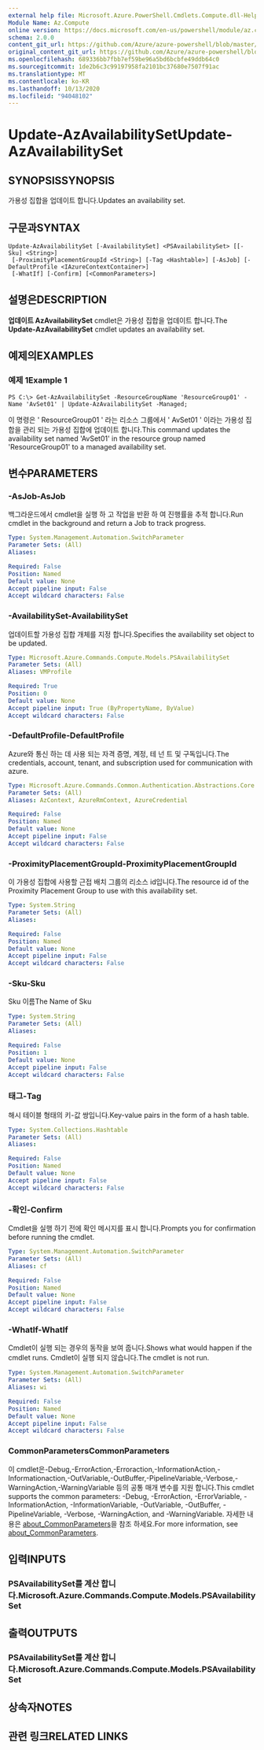 ```yaml
---
external help file: Microsoft.Azure.PowerShell.Cmdlets.Compute.dll-Help.xml
Module Name: Az.Compute
online version: https://docs.microsoft.com/en-us/powershell/module/az.compute/update-azavailabilityset
schema: 2.0.0
content_git_url: https://github.com/Azure/azure-powershell/blob/master/src/Compute/Compute/help/Update-AzAvailabilitySet.md
original_content_git_url: https://github.com/Azure/azure-powershell/blob/master/src/Compute/Compute/help/Update-AzAvailabilitySet.md
ms.openlocfilehash: 689336bb7fbb7ef59be96a5bd6bcbfe49ddb64c0
ms.sourcegitcommit: 1de2b6c3c99197958fa2101bc37680e7507f91ac
ms.translationtype: MT
ms.contentlocale: ko-KR
ms.lasthandoff: 10/13/2020
ms.locfileid: "94048102"
---
```

# <span data-ttu-id="bd38a-101">Update-AzAvailabilitySet</span><span class="sxs-lookup"><span data-stu-id="bd38a-101">Update-AzAvailabilitySet</span></span>

## <span data-ttu-id="bd38a-102">SYNOPSIS</span><span class="sxs-lookup"><span data-stu-id="bd38a-102">SYNOPSIS</span></span>
<span data-ttu-id="bd38a-103">가용성 집합을 업데이트 합니다.</span><span class="sxs-lookup"><span data-stu-id="bd38a-103">Updates an availability set.</span></span>

## <span data-ttu-id="bd38a-104">구문과</span><span class="sxs-lookup"><span data-stu-id="bd38a-104">SYNTAX</span></span>

```
Update-AzAvailabilitySet [-AvailabilitySet] <PSAvailabilitySet> [[-Sku] <String>]
 [-ProximityPlacementGroupId <String>] [-Tag <Hashtable>] [-AsJob] [-DefaultProfile <IAzureContextContainer>]
 [-WhatIf] [-Confirm] [<CommonParameters>]
```

## <span data-ttu-id="bd38a-105">설명은</span><span class="sxs-lookup"><span data-stu-id="bd38a-105">DESCRIPTION</span></span>
<span data-ttu-id="bd38a-106">**업데이트 AzAvailabilitySet** cmdlet은 가용성 집합을 업데이트 합니다.</span><span class="sxs-lookup"><span data-stu-id="bd38a-106">The **Update-AzAvailabilitySet** cmdlet updates an availability set.</span></span>

## <span data-ttu-id="bd38a-107">예제의</span><span class="sxs-lookup"><span data-stu-id="bd38a-107">EXAMPLES</span></span>

### <span data-ttu-id="bd38a-108">예제 1</span><span class="sxs-lookup"><span data-stu-id="bd38a-108">Example 1</span></span>
```
PS C:\> Get-AzAvailabilitySet -ResourceGroupName 'ResourceGroup01' -Name 'AvSet01' | Update-AzAvailabilitySet -Managed;
```

<span data-ttu-id="bd38a-109">이 명령은 ' ResourceGroup01 ' 라는 리소스 그룹에서 ' AvSet01 ' 이라는 가용성 집합을 관리 되는 가용성 집합에 업데이트 합니다.</span><span class="sxs-lookup"><span data-stu-id="bd38a-109">This command updates the availability set named 'AvSet01' in the resource group named 'ResourceGroup01' to a managed availability set.</span></span>

## <span data-ttu-id="bd38a-110">변수</span><span class="sxs-lookup"><span data-stu-id="bd38a-110">PARAMETERS</span></span>

### <span data-ttu-id="bd38a-111">-AsJob</span><span class="sxs-lookup"><span data-stu-id="bd38a-111">-AsJob</span></span>
<span data-ttu-id="bd38a-112">백그라운드에서 cmdlet을 실행 하 고 작업을 반환 하 여 진행률을 추적 합니다.</span><span class="sxs-lookup"><span data-stu-id="bd38a-112">Run cmdlet in the background and return a Job to track progress.</span></span>

```yaml
Type: System.Management.Automation.SwitchParameter
Parameter Sets: (All)
Aliases:

Required: False
Position: Named
Default value: None
Accept pipeline input: False
Accept wildcard characters: False
```

### <span data-ttu-id="bd38a-113">-AvailabilitySet</span><span class="sxs-lookup"><span data-stu-id="bd38a-113">-AvailabilitySet</span></span>
<span data-ttu-id="bd38a-114">업데이트할 가용성 집합 개체를 지정 합니다.</span><span class="sxs-lookup"><span data-stu-id="bd38a-114">Specifies the availability set object to be updated.</span></span>

```yaml
Type: Microsoft.Azure.Commands.Compute.Models.PSAvailabilitySet
Parameter Sets: (All)
Aliases: VMProfile

Required: True
Position: 0
Default value: None
Accept pipeline input: True (ByPropertyName, ByValue)
Accept wildcard characters: False
```

### <span data-ttu-id="bd38a-115">-DefaultProfile</span><span class="sxs-lookup"><span data-stu-id="bd38a-115">-DefaultProfile</span></span>
<span data-ttu-id="bd38a-116">Azure와 통신 하는 데 사용 되는 자격 증명, 계정, 테 넌 트 및 구독입니다.</span><span class="sxs-lookup"><span data-stu-id="bd38a-116">The credentials, account, tenant, and subscription used for communication with azure.</span></span>

```yaml
Type: Microsoft.Azure.Commands.Common.Authentication.Abstractions.Core.IAzureContextContainer
Parameter Sets: (All)
Aliases: AzContext, AzureRmContext, AzureCredential

Required: False
Position: Named
Default value: None
Accept pipeline input: False
Accept wildcard characters: False
```

### <span data-ttu-id="bd38a-117">-ProximityPlacementGroupId</span><span class="sxs-lookup"><span data-stu-id="bd38a-117">-ProximityPlacementGroupId</span></span>
<span data-ttu-id="bd38a-118">이 가용성 집합에 사용할 근접 배치 그룹의 리소스 id입니다.</span><span class="sxs-lookup"><span data-stu-id="bd38a-118">The resource id of the Proximity Placement Group to use with this availability set.</span></span>

```yaml
Type: System.String
Parameter Sets: (All)
Aliases:

Required: False
Position: Named
Default value: None
Accept pipeline input: False
Accept wildcard characters: False
```

### <span data-ttu-id="bd38a-119">-Sku</span><span class="sxs-lookup"><span data-stu-id="bd38a-119">-Sku</span></span>
<span data-ttu-id="bd38a-120">Sku 이름</span><span class="sxs-lookup"><span data-stu-id="bd38a-120">The Name of Sku</span></span>

```yaml
Type: System.String
Parameter Sets: (All)
Aliases:

Required: False
Position: 1
Default value: None
Accept pipeline input: False
Accept wildcard characters: False
```

### <span data-ttu-id="bd38a-121">태그</span><span class="sxs-lookup"><span data-stu-id="bd38a-121">-Tag</span></span>
<span data-ttu-id="bd38a-122">해시 테이블 형태의 키-값 쌍입니다.</span><span class="sxs-lookup"><span data-stu-id="bd38a-122">Key-value pairs in the form of a hash table.</span></span>

```yaml
Type: System.Collections.Hashtable
Parameter Sets: (All)
Aliases:

Required: False
Position: Named
Default value: None
Accept pipeline input: False
Accept wildcard characters: False
```

### <span data-ttu-id="bd38a-123">-확인</span><span class="sxs-lookup"><span data-stu-id="bd38a-123">-Confirm</span></span>
<span data-ttu-id="bd38a-124">Cmdlet을 실행 하기 전에 확인 메시지를 표시 합니다.</span><span class="sxs-lookup"><span data-stu-id="bd38a-124">Prompts you for confirmation before running the cmdlet.</span></span>

```yaml
Type: System.Management.Automation.SwitchParameter
Parameter Sets: (All)
Aliases: cf

Required: False
Position: Named
Default value: None
Accept pipeline input: False
Accept wildcard characters: False
```

### <span data-ttu-id="bd38a-125">-WhatIf</span><span class="sxs-lookup"><span data-stu-id="bd38a-125">-WhatIf</span></span>
<span data-ttu-id="bd38a-126">Cmdlet이 실행 되는 경우의 동작을 보여 줍니다.</span><span class="sxs-lookup"><span data-stu-id="bd38a-126">Shows what would happen if the cmdlet runs.</span></span> <span data-ttu-id="bd38a-127">Cmdlet이 실행 되지 않습니다.</span><span class="sxs-lookup"><span data-stu-id="bd38a-127">The cmdlet is not run.</span></span>

```yaml
Type: System.Management.Automation.SwitchParameter
Parameter Sets: (All)
Aliases: wi

Required: False
Position: Named
Default value: None
Accept pipeline input: False
Accept wildcard characters: False
```

### <span data-ttu-id="bd38a-128">CommonParameters</span><span class="sxs-lookup"><span data-stu-id="bd38a-128">CommonParameters</span></span>
<span data-ttu-id="bd38a-129">이 cmdlet은-Debug,-ErrorAction,-Erroraction,-InformationAction,-Informationaction,-OutVariable,-OutBuffer,-PipelineVariable,-Verbose,-WarningAction,-WarningVariable 등의 공통 매개 변수를 지원 합니다.</span><span class="sxs-lookup"><span data-stu-id="bd38a-129">This cmdlet supports the common parameters: -Debug, -ErrorAction, -ErrorVariable, -InformationAction, -InformationVariable, -OutVariable, -OutBuffer, -PipelineVariable, -Verbose, -WarningAction, and -WarningVariable.</span></span> <span data-ttu-id="bd38a-130">자세한 내용은 [about_CommonParameters](http://go.microsoft.com/fwlink/?LinkID=113216)을 참조 하세요.</span><span class="sxs-lookup"><span data-stu-id="bd38a-130">For more information, see [about_CommonParameters](http://go.microsoft.com/fwlink/?LinkID=113216).</span></span>

## <span data-ttu-id="bd38a-131">입력</span><span class="sxs-lookup"><span data-stu-id="bd38a-131">INPUTS</span></span>

### <span data-ttu-id="bd38a-132">PSAvailabilitySet를 계산 합니다.</span><span class="sxs-lookup"><span data-stu-id="bd38a-132">Microsoft.Azure.Commands.Compute.Models.PSAvailabilitySet</span></span>

## <span data-ttu-id="bd38a-133">출력</span><span class="sxs-lookup"><span data-stu-id="bd38a-133">OUTPUTS</span></span>

### <span data-ttu-id="bd38a-134">PSAvailabilitySet를 계산 합니다.</span><span class="sxs-lookup"><span data-stu-id="bd38a-134">Microsoft.Azure.Commands.Compute.Models.PSAvailabilitySet</span></span>

## <span data-ttu-id="bd38a-135">상속자</span><span class="sxs-lookup"><span data-stu-id="bd38a-135">NOTES</span></span>

## <span data-ttu-id="bd38a-136">관련 링크</span><span class="sxs-lookup"><span data-stu-id="bd38a-136">RELATED LINKS</span></span>

